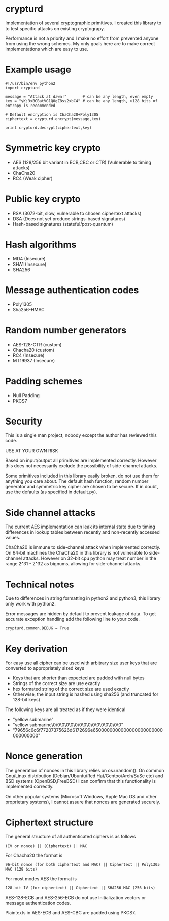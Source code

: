 # crypturd

Implementation of several cryptographic primitives. I created this
library to to test specific attacks on existing cryptograpy.

Performance is not a priority and I make no effort from prevented
anyone from using the wrong schemes. My only goals here are to make
correct implementations which are easy to use.

# Example usage

    #!/usr/bin/env python2
    import crypturd

    message = "Attack at dawn!"       # can be any length, even empty
    key = "yKj3xBCBatVG1Q0gZ8ss2xbC4" # can be any length, >128 bits of entropy is recommended

    # Default encryption is ChaCha20+Poly1305
    ciphertext = crypturd.encrypt(message,key)

    print crypturd.decrypt(ciphertext,key)


# Symmetric key crypto

- AES (128/256 bit variant in ECB,CBC or CTR) (Vulnerable to timing attacks)
- ChaCha20
- RC4 (Weak cipher)

# Public key crypto

- RSA (3072-bit, slow, vulnerable to chosen ciphertext attacks)
- DSA (Does not yet produce strings-based signatures)
- Hash-based signatures (stateful/post-quantum)

# Hash algorithms

- MD4 (Insecure)
- SHA1 (Insecure)
- SHA256

# Message authentication codes

- Poly1305
- Sha256-HMAC

# Random number generators

- AES-128-CTR (custom)
- Chacha20 (custom)
- RC4 (Insecure)
- MT19937 (Insecure)

# Padding schemes

- Null Padding
- PKCS7

# Security

This is a single man project, nobody except the author has reviewed
this code.

USE AT YOUR OWN RISK

Based on input/output all primitives are implemented correctly.
However this does not necessarily exclude the possibility of
side-channel attacks.

Some primitives included in this library easily broken, do not use
them for anything you care about. The default hash function, random
number generator and symmetric key cipher are chosen to be secure. If
in doubt, use the defaults (as specified in default.py).

# Side channel attacks

The current AES implementation can leak its internal state due to
timing differences in lookup tables between recently and non-recently
accessed values.

ChaCha20 is immune to side-channel attack when implemented correctly.
On 64-bit machines the ChaCha20 in this library is not vulnerable to
side-channel attacks. However on 32-bit cpu python may treat number
in the range 2^31 - 2^32 as bignums, allowing for side-channel attacks.

# Technical notes

Due to differences in string formatting in python2 and python3, this
library only work with python2.

Error messages are hidden by default to prevent leakage of data. To
get accurate exception handling add the following line to your code.

    crypturd.common.DEBUG = True

# Key derivation

For easy use all cipher can be used with arbitrary size user keys that
are converted to appropriately sized keys

- Keys that are shorter than expected are padded with null bytes
- Strings of the correct size are use exactly
- hex formated string of the correct size are used exactly
- Otherwise, the input string is hashed using sha256 (and truncated for 128-bit keys)

The following keys are all treated as if they were identical

- "yellow submarine"
- "yellow submarine\0\0\0\0\0\0\0\0\0\0\0\0\0\0\0\0"
- "79656c6c6f77207375626d6172696e6500000000000000000000000000000000"

# Nonce generation

The generation of nonces in this library relies on os.urandom(). On
common Gnu/Linux distribution (Debian/Ubuntu/Red Hat/Gentoo/Arch/SuSe
etc) and BSD systems (OpenBSD,FreeBSD) I can confirm that this
functionality is implemented correctly.

On other popular systems (Microsoft Windows, Apple Mac OS and other
proprietary systems), I cannot assure that nonces are generated
securely.

# Ciphertext structure

The general structure of all authenticated ciphers is as follows

    (IV or nonce) || (Ciphertext) || MAC

For Chacha20 the format is

    96-bit nonce (for both ciphertext and MAC) || Ciphertext || Poly1305 MAC (128 bits)

For most modes AES the format is

    128-bit IV (for ciphertext) || Ciphertext || SHA256-MAC (256 bits)

AES-128-ECB and AES-256-ECB do not use Initialization vectors or
message authentication codes.

Plaintexts in AES-ECB and AES-CBC are padded using PKCS7.

